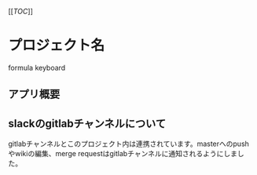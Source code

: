 [[_TOC_]]

# プロジェクト名

formula keyboard

## アプリ概要


## slackのgitlabチャンネルについて
gitlabチャンネルとこのプロジェクト内は連携されています。masterへのpushやwikiの編集、merge requestはgitlabチャンネルに通知されるようにしました。 
